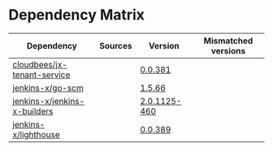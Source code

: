 # Dependency Matrix

Dependency | Sources | Version | Mismatched versions
---------- | ------- | ------- | -------------------
[cloudbees/jx-tenant-service](https://github.com/cloudbees/jx-tenant-service) |  | [0.0.381](https://github.com/cloudbees/jx-tenant-service/releases/tag/v0.0.381) | 
[jenkins-x/go-scm](https://github.com/jenkins-x/go-scm) |  | [1.5.66]() | 
[jenkins-x/jenkins-x-builders](https://github.com/jenkins-x/jenkins-x-builders) |  | [2.0.1125-460]() | 
[jenkins-x/lighthouse](https://github.com/jenkins-x/lighthouse) |  | [0.0.389]() | 
